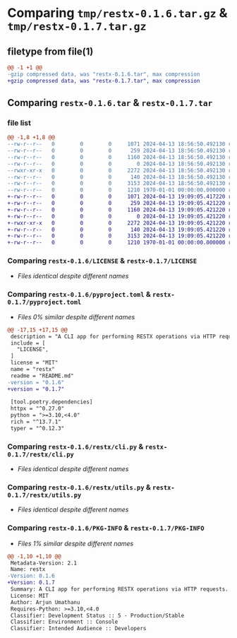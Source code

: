 # Comparing `tmp/restx-0.1.6.tar.gz` & `tmp/restx-0.1.7.tar.gz`

## filetype from file(1)

```diff
@@ -1 +1 @@
-gzip compressed data, was "restx-0.1.6.tar", max compression
+gzip compressed data, was "restx-0.1.7.tar", max compression
```

## Comparing `restx-0.1.6.tar` & `restx-0.1.7.tar`

### file list

```diff
@@ -1,8 +1,8 @@
--rw-r--r--   0        0        0     1071 2024-04-13 18:56:50.492130 restx-0.1.6/LICENSE
--rw-r--r--   0        0        0      259 2024-04-13 18:56:50.492130 restx-0.1.6/README.md
--rw-r--r--   0        0        0     1160 2024-04-13 18:56:50.492130 restx-0.1.6/pyproject.toml
--rw-r--r--   0        0        0        0 2024-04-13 18:56:50.492130 restx-0.1.6/restx/__init__.py
--rwxr-xr-x   0        0        0     2272 2024-04-13 18:56:50.492130 restx-0.1.6/restx/cli.py
--rw-r--r--   0        0        0      140 2024-04-13 18:56:50.492130 restx-0.1.6/restx/enums.py
--rw-r--r--   0        0        0     3153 2024-04-13 18:56:50.492130 restx-0.1.6/restx/utils.py
--rw-r--r--   0        0        0     1210 1970-01-01 00:00:00.000000 restx-0.1.6/PKG-INFO
+-rw-r--r--   0        0        0     1071 2024-04-13 19:09:05.417220 restx-0.1.7/LICENSE
+-rw-r--r--   0        0        0      259 2024-04-13 19:09:05.421220 restx-0.1.7/README.md
+-rw-r--r--   0        0        0     1160 2024-04-13 19:09:05.421220 restx-0.1.7/pyproject.toml
+-rw-r--r--   0        0        0        0 2024-04-13 19:09:05.421220 restx-0.1.7/restx/__init__.py
+-rwxr-xr-x   0        0        0     2272 2024-04-13 19:09:05.421220 restx-0.1.7/restx/cli.py
+-rw-r--r--   0        0        0      140 2024-04-13 19:09:05.421220 restx-0.1.7/restx/enums.py
+-rw-r--r--   0        0        0     3153 2024-04-13 19:09:05.421220 restx-0.1.7/restx/utils.py
+-rw-r--r--   0        0        0     1210 1970-01-01 00:00:00.000000 restx-0.1.7/PKG-INFO
```

### Comparing `restx-0.1.6/LICENSE` & `restx-0.1.7/LICENSE`

 * *Files identical despite different names*

### Comparing `restx-0.1.6/pyproject.toml` & `restx-0.1.7/pyproject.toml`

 * *Files 0% similar despite different names*

```diff
@@ -17,15 +17,15 @@
 description = "A CLI app for performing RESTX operations via HTTP requests."
 include = [
   "LICENSE",
 ]
 license = "MIT"
 name = "restx"
 readme = "README.md"
-version = "0.1.6"
+version = "0.1.7"
 
 [tool.poetry.dependencies]
 httpx = "^0.27.0"
 python = ">=3.10,<4.0"
 rich = "^13.7.1"
 typer = "^0.12.3"
```

### Comparing `restx-0.1.6/restx/cli.py` & `restx-0.1.7/restx/cli.py`

 * *Files identical despite different names*

### Comparing `restx-0.1.6/restx/utils.py` & `restx-0.1.7/restx/utils.py`

 * *Files identical despite different names*

### Comparing `restx-0.1.6/PKG-INFO` & `restx-0.1.7/PKG-INFO`

 * *Files 1% similar despite different names*

```diff
@@ -1,10 +1,10 @@
 Metadata-Version: 2.1
 Name: restx
-Version: 0.1.6
+Version: 0.1.7
 Summary: A CLI app for performing RESTX operations via HTTP requests.
 License: MIT
 Author: Arjun Umathanu
 Requires-Python: >=3.10,<4.0
 Classifier: Development Status :: 5 - Production/Stable
 Classifier: Environment :: Console
 Classifier: Intended Audience :: Developers
```

